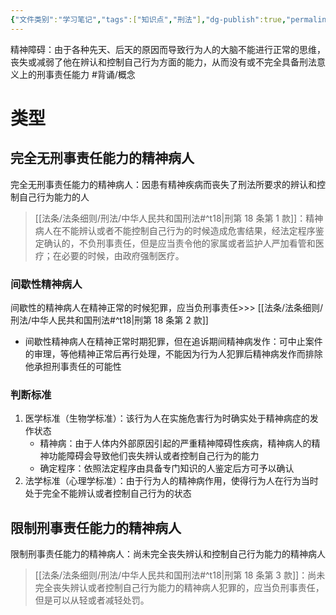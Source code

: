 ```yaml
---
{"文件类别":"学习笔记","tags":["知识点","刑法"],"dg-publish":true,"permalink":"/学习笔记studyup/刑总/精神障碍/","dgPassFrontmatter":true,"created":"2024-11-01T21:30:22.998+08:00","updated":"2024-11-14T08:35:15.816+08:00"}
---
```


精神障碍：由于各种先天、后天的原因而导致行为人的大脑不能进行正常的思维，丧失或减弱了他在辨认和控制自己行为方面的能力，从而没有或不完全具备刑法意义上的刑事责任能力 #背诵/概念 
# 类型
## 完全无刑事责任能力的精神病人
完全无刑事责任能力的精神病人：因患有精神疾病而丧失了刑法所要求的辨认和控制自己行为能力的人
> [[法条/法条细则/刑法/中华人民共和国刑法#^t18\|刑第 18 条第 1 款]]：精神病人在不能辨认或者不能控制自己行为的时候造成危害结果，经法定程序鉴定确认的，不负刑事责任，但是应当责令他的家属或者监护人严加看管和医疗；在必要的时候，由政府强制医疗。
### 间歇性精神病人
间歇性的精神病人在精神正常的时候犯罪，应当负刑事责任>>> [[法条/法条细则/刑法/中华人民共和国刑法#^t18\|刑第 18 条第 2 款]]
- 间歇性精神病人在精神正常时期犯罪，但在追诉期间精神病发作：可中止案件的审理，等他精神正常后再行处理，不能因为行为人犯罪后精神病发作而排除他承担刑事责任的可能性
### 判断标准
1. 医学标准（生物学标准）：该行为人在实施危害行为时确实处于精神病症的发作状态
	- 精神病：由于人体内外部原因引起的严重精神障碍性疾病，精神病人的精神功能障碍会导致他们丧失辨认或者控制自己行为的能力
	- 确定程序：依照法定程序由具备专门知识的人鉴定后方可予以确认
2. 法学标准（心理学标准）：由于行为人的精神病作用，使得行为人在行为当时处于完全不能辨认或者控制自己行为的状态
## 限制刑事责任能力的精神病人
限制刑事责任能力的精神病人：尚未完全丧失辨认和控制自己行为能力的精神病人
> [[法条/法条细则/刑法/中华人民共和国刑法#^t18\|刑第 18 条第 3 款]]：尚未完全丧失辨认或者控制自己行为能力的精神病人犯罪的，应当负刑事责任，但是可以从轻或者减轻处罚。
